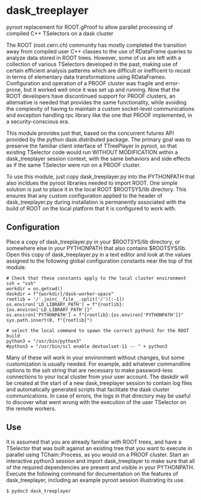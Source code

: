 # dask_treeplayer
pyroot replacement for ROOT.gProof to allow parallel processing of compiled C++ TSelectors on a dask cluster

The ROOT (root.cern.ch) community has mostly completed the transition away from compiled user C++ classes to the use of RDataFrame queries to analyze data stored in ROOT trees. However, some of us are left with a collection of various TSelectors developed in the past, making use of certain efficient analysis patterms which are difficult or inefficent to recast in terms of elementary data transformations using RDataFrames. Configuration and operation of a PROOF cluster was fragile and error-prone, but it worked well once it was set up and running. Now that the ROOT developers have discontinued support for PROOF clusters, an alternative is needed that provides the same functionality, while avoiding the complexity of having to maintain a custom socket-level communications and exception handling rpc library like the one that PROOF implemented, in a security-conscious era.

This module provides just that, based on the concurrent futures API provided by the python dask.distributed package. The primary goal was to preserve the familiar client interface of TTreePlayer in pyroot, so that existing TSelector code would run WITHOUT MODIFICATION within a dask_treeplayer session context, with the same behaviors and side effects as if the same TSelector were run on a PROOF cluster.

To use this module, just copy dask_treeplayer.py into the PYTHONPATH that also incldues the pyroot libraries needed to import ROOT. One simple solution is just to place it in the local ROOT $ROOTSYS/lib directory. This ensures that any custom configuration applied to the header of dask_treeplayer.py during installation is permanently associated with the build of ROOT on the local platform that it is configured to work with.

## Configuration
Place a copy of dask_treeplayer.py in your $ROOTSYS/lib directory, or somewhere else in your PYTHONPATH that also contains $ROOTSYS/lib. Open this copy of dask_treeplayer.py in a text editor and look at the values assigned to the following global configuration constants near the top of the module.
```
# Check that these constants apply to the local cluster environment
ssh = "ssh"
workdir = os.getcwd()
daskdir = f"{workdir}/dask-worker-space"
rootlib = '/'.join(__file__.split('/')[:-1])
os.environ['LD_LIBRARY_PATH'] = f"{rootlib}:{os.environ['LD_LIBRARY_PATH']}"
os.environ['PYTHONPATH'] = f"{rootlib}:{os.environ['PYTHONPATH']}"
sys.path.insert(0, f"{rootlib}")

# select the local command to spawn the correct python3 for the ROOT build
python3 = "/usr/bin/python3"
#python3 = "/usr/bin/scl enable devtoolset-11 -- " + python3
```
Many of these will work in your environment without changes, but some customization is usually needed. For example, add whatever commandline options to the ssh string that are necessary to make password-less connections to your local cluster from your user account. The daskdir will be created at the start of a new dask_treeplayer session to contain log files and automatically generated scripts that facilitate the dask cluster communications. In case of errors, the logs in that directory may be useful to discover what went wrong with the execution of the user TSelector on the remote workers.

## Use
It is assumed that you are already familiar with ROOT trees, and have a TSelector that was built against an existing tree that you want to execute in parallel using TChain::Process, as you would on a PROOF cluster. Start an interactive python3 session and import dask_treeplayer to make sure that all of the required dependencies are present and visible in your PYTHONPATH. Execute the following command for documentation on the features of dask_treeplayer, including an example pyroot session illustrating its use.
```
$ pydoc3 dask_treeplayer
```
